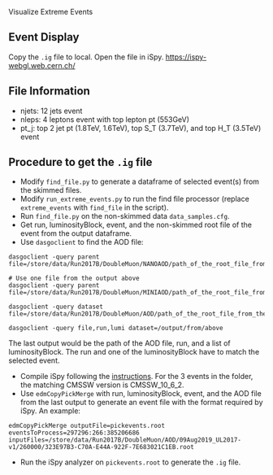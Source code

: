 Visualize Extreme Events

## Event Display

Copy the `.ig` file to local. Open the file in iSpy. 
https://ispy-webgl.web.cern.ch/

## File Information

* njets: 12 jets event
* nleps: 4 leptons event with top lepton pt (553GeV)
* pt_j: top 2 jet pt (1.8TeV, 1.6TeV), top S_T (3.7TeV), and top H_T (3.5TeV) event

## Procedure to get the `.ig` file

* Modify `find_file.py` to generate a dataframe of selected event(s) from the skimmed files.
* Modify `run_extreme_events.py` to run the find file processor (replace `extreme_events` with `find_file` in the script). 
* Run `find_file.py` on the non-skimmed data `data_samples.cfg`.
* Get run, luminosityBlock, event, and the non-skimmed root file of the event from the output dataframe.
* Use `dasgoclient` to find the AOD file:

```
dasgoclient -query parent file=/store/data/Run2017B/DoubleMuon/NANOAOD/path_of_the_root_file_from_the_previous_step.root

# Use one file from the output above
dasgoclient -query parent file=/store/data/Run2017B/DoubleMuon/MINIAOD/path_of_the_root_file_from_the_previous_step.root

dasgoclient -query dataset file=/store/data/Run2017B/DoubleMuon/AOD/path_of_the_root_file_from_the_previous_step.root

dasgoclient -query file,run,lumi dataset=/output/from/above
```

The last output would be the path of the AOD file, run, and a list of luminosityBlock. The run and one of the luminosityBlock have to match the selected event.
* Compile iSpy following the [instructions](https://github.com/cms-outreach/ispy-analyzers). For the 3 events in the folder, the matching CMSSW version is CMSSW_10_6_2.
* Use `edmCopyPickMerge` with run, luminosityBlock, event, and the AOD file from the last output to generate an event file with the format required by iSpy. An example:

```
edmCopyPickMerge outputFile=pickevents.root   eventsToProcess=297296:266:385206686   inputFiles=/store/data/Run2017B/DoubleMuon/AOD/09Aug2019_UL2017-v1/260000/323E97B3-C70A-E44A-922F-7E683021C1EB.root
```

* Run the iSpy analyzer on `pickevents.root` to generate the `.ig` file.

